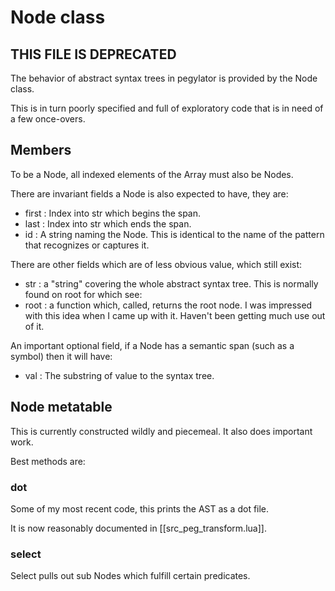 # Node class

## THIS FILE IS DEPRECATED

  The behavior of abstract syntax trees in pegylator is provided by the Node
class.


This is in turn poorly specified and full of exploratory code that is in need
of a few once-overs.


## Members


  To be a Node, all indexed elements of the Array must also be Nodes. 


There are invariant fields a Node is also expected to have, they are:
 
  - first :  Index into str which begins the span.
  - last  :  Index into str which ends the span.
  - id    :  A string naming the Node. 
               This is identical to the name of the pattern that recognizes
               or captures it.



There are other fields which are of less obvious value, which still exist:


  - str  : a "string" covering the whole abstract syntax tree.
             This is normally found on root for which see:
  - root : a function which, called, returns the root node.
             I was impressed with this idea when I came up with it.
             Haven't been getting much use out of it.


An important optional field, if a Node has a semantic span (such as a symbol)
then it will have:


  - val :  The substring of value to the syntax tree.


## Node metatable


  This is currently constructed wildly and piecemeal.  It also does important
work. 


Best methods are:


### dot

  Some of my most recent code, this prints the AST as a dot file. 


It is now reasonably documented in [[src_peg_transform.lua]].


### select

  Select pulls out sub Nodes which fulfill certain predicates.


